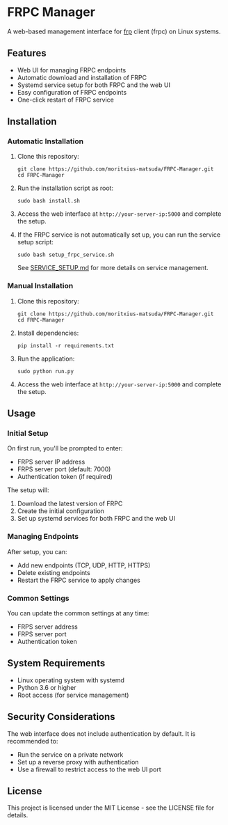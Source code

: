 # FRPC Manager

A web-based management interface for [frp](https://github.com/fatedier/frp) client (frpc) on Linux systems.

## Features

- Web UI for managing FRPC endpoints
- Automatic download and installation of FRPC
- Systemd service setup for both FRPC and the web UI
- Easy configuration of FRPC endpoints
- One-click restart of FRPC service

## Installation

### Automatic Installation

1. Clone this repository:
   ```
   git clone https://github.com/moritxius-matsuda/FRPC-Manager.git
   cd FRPC-Manager
   ```

2. Run the installation script as root:
   ```
   sudo bash install.sh
   ```

3. Access the web interface at `http://your-server-ip:5000` and complete the setup.

4. If the FRPC service is not automatically set up, you can run the service setup script:
   ```
   sudo bash setup_frpc_service.sh
   ```
   See [SERVICE_SETUP.md](SERVICE_SETUP.md) for more details on service management.

### Manual Installation

1. Clone this repository:
   ```
   git clone https://github.com/moritxius-matsuda/FRPC-Manager.git
   cd FRPC-Manager
   ```

2. Install dependencies:
   ```
   pip install -r requirements.txt
   ```

3. Run the application:
   ```
   sudo python run.py
   ```

4. Access the web interface at `http://your-server-ip:5000` and complete the setup.

## Usage

### Initial Setup

On first run, you'll be prompted to enter:
- FRPS server IP address
- FRPS server port (default: 7000)
- Authentication token (if required)

The setup will:
1. Download the latest version of FRPC
2. Create the initial configuration
3. Set up systemd services for both FRPC and the web UI

### Managing Endpoints

After setup, you can:
- Add new endpoints (TCP, UDP, HTTP, HTTPS)
- Delete existing endpoints
- Restart the FRPC service to apply changes

### Common Settings

You can update the common settings at any time:
- FRPS server address
- FRPS server port
- Authentication token

## System Requirements

- Linux operating system with systemd
- Python 3.6 or higher
- Root access (for service management)

## Security Considerations

The web interface does not include authentication by default. It is recommended to:
- Run the service on a private network
- Set up a reverse proxy with authentication
- Use a firewall to restrict access to the web UI port

## License

This project is licensed under the MIT License - see the LICENSE file for details.